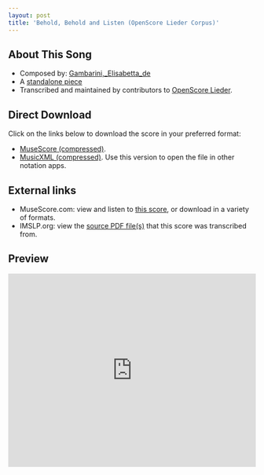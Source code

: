 ```yaml
---
layout: post
title: 'Behold, Behold and Listen (OpenScore Lieder Corpus)'
---
```


## About This Song

- Composed by: [Gambarini,_Elisabetta_de](https://fourscoreandmore.org/openscore/lieder/Gambarini,_Elisabetta_de)
- A [standalone piece](https://fourscoreandmore.org/openscore/lieder/Gambarini,_Elisabetta_de/_)
- Transcribed and maintained by contributors to [OpenScore Lieder].

[OpenScore Lieder]: https://musescore.com/openscore-lieder-corpus

## Direct Download

Click on the links below to download the score in your preferred format:
- [MuseScore (compressed)](https://github.com/openscore/lieder/blob/main/scores/Gambarini,_Elisabetta_de/_/Behold,_Behold_and_Listen/lc6604420.mscz?raw=true).
- [MusicXML (compressed)](https://github.com/openscore/lieder/blob/main/scores/Gambarini,_Elisabetta_de/_/Behold,_Behold_and_Listen/lc6604420.mxl?raw=true). Use this version to open the file in other notation apps.

## External links

- MuseScore.com: view and listen to [this score][MuseScore], or download in a variety of formats.
- IMSLP.org: view the [source PDF file(s)][IMSLP] that this score was transcribed from.

[MuseScore]: https://musescore.com/score/6604420
[IMSLP]: https://imslp.org/wiki/Special:ReverseLookup/535387

## Preview

<iframe width="100%" height="394" src="https://musescore.com/openscore-lieder-corpus/scores/6604420/embed" frameborder="0" allowfullscreen allow="autoplay; fullscreen"></iframe>
